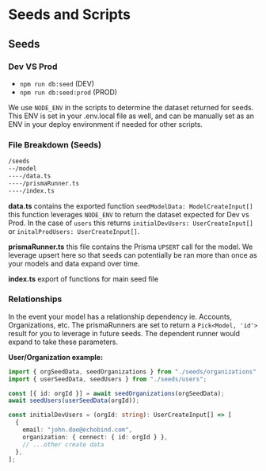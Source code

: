 # Seeds and Scripts

## Seeds

### Dev VS Prod

- `npm run db:seed` (DEV)
- `npm run db:seed:prod` (PROD)

We use `NODE_ENV` in the scripts to determine the dataset returned for seeds.
This ENV is set in your .env.local file as well, and can be manually set as an ENV in your deploy environment if needed for other scripts.

### File Breakdown (Seeds)

```sh
/seeds
--/model
----/data.ts
----/prismaRunner.ts
----/index.ts
```

**data.ts** contains the exported function `seedModelData: ModelCreateInput[]` this function leverages `NODE_ENV` to return the dataset expected for Dev vs Prod. In the case of `users` this returns `initialDevUsers: UserCreateInput[]` or `initalProdUsers: UserCreateInput[]`.

**prismaRunner.ts** this file contains the Prisma `UPSERT` call for the model. We leverage upsert here so that seeds can potentially be ran more than once as your models and data expand over time.

**index.ts** export of functions for main seed file

### Relationships

In the event your model has a relationship dependency ie. Accounts, Organizations, etc. The prismaRunners are set to return a `Pick<Model, 'id'>` result for you to leverage in future seeds. The dependent runner would expand to take these parameters.

**User/Organization example:**

```ts
import { orgSeedData, seedOrganizations } from "./seeds/organizations";
import { userSeedData, seedUsers } from "./seeds/users";

const [{ id: orgId }] = await seedOrganizations(orgSeedData);
await seedUsers(userSeedData(orgId));
```

```ts
const initialDevUsers = (orgId: string): UserCreateInput[] => [
  {
    email: "john.doe@echobind.com",
    organization: { connect: { id: orgId } },
    // ...other create data
  },
];
```
